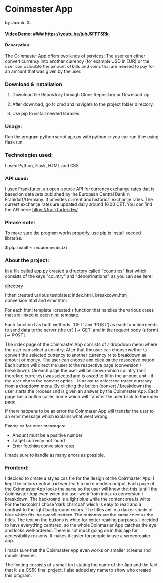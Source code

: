 # Coinmaster App #
by Jasmin S.

#### Video Demo: ####   <https://youtu.be/juhJSFFTSRk)>


#### Description: ####
The Coinmaster App offers two kinds of services: The user can either convert currency into another currency (for example USD in EUR) or the user can calculate the amount of bills and coins that are needed to pay for an amount that was given by the user.


### Download & Installation ###
1. Download the Repository through Clone Repository or Download Zip

2. After download, go to cmd and navigate to the project folder directory.

3. Use pip to install needed libraries.


### Usage: ###
Run the program python script app.py with python or you can run it by using flask run.


### Technologies used: ###
I used Python, Flask, HTML and CSS


### API used: ###
I used Frankfurter, an open-source API for currency exchange rates that is based on data sets published by the European Central Bank in Frankfurt/Germany. It provides current and historical exchange rates. The current exchange rates are updated daily around 16:00 CET.
You can find the API here: https://frankfurter.dev/


### Please note: ###
To make sure the program works properly, use pip to install needed libraries:

$ pip install -r requirements.txt


### About the project: ###

In a file called app.py created a directory called "countries" first which consists of the keys "country" and "denominations", as you can see here:

[directory](../../../source/repos/Coinmaster-App/grafik.png)

I then created various templates: index.html, breakdown.html, conversion.html and error.html

For each html template I created a function that handles the various cases that are linked to each html template.

Each function has both methods ('GET' and 'POST') as each function needs to send data to the server (the url) [-> GET] and in the request body (a form) [-> POST].

The index page of the Coinmaster App consists of a dropdown menu where the user can select a country. After that the user can choose wether to convert the selected currency to another currency or to breakdown an amount of money. The user can choose and click on the respective button. Each button will direct the user to the respective page (conversion / breakdown). On each page the user will be shown which country (and therefore currency) was selected and is asked to fill in the amount and - if the user chose the convert option - is asked to select the target currency from a dropdown menu. By clicking the button (convert / breakdown) the user starts the process and is given an answer by the Coinmaster App.
Each page has a button called home which will transfer the user back to the index page.

If there happens to be an error the Coinmaser App will transfer the user to an error message which explains what went wrong.

Examples for error messages:

- Amount must be a positive number
- Target currency not found
- Error fetching conversion rates

I made sure to handle as many errors as possible.


### Frontend: ###
I decided to create a styles.css file for the design of the Coinmaster App. I kept the colors neutral and went with a more modern output. Each page of the Coinmaster App looks the same so the user will know that this is still the Coinmaster App even when the user went from index to conversion / breakdown. The backround is a light blue while the content area is white. For the textcolor I chose 'dark charcoal' which is easy to read and a contrast to the light background colors. The titles are in a darker shade of blue which fits the overall pattern. The buttonns are the same color as the titles. The text on the buttons is white for better reading purposes. I decided to have everything centered, so the whole Coinmaster App catches the eye and looks well-ordered. There is not much going on in this app for accessibility reasons. It makes it easier for people to use a screenreader app.

I made sure that the Coinmaster App even works on smaller screens and mobile devices.

The footing consists of a small text stating the name of the App and the fact that it is a CS50 final project. I also added my name to show who created this program.
